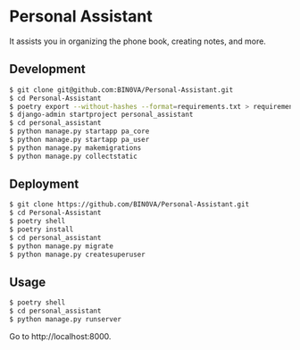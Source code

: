 # Personal Assistant

It assists you in organizing the phone book, creating notes, and more.

## Development

```bash
$ git clone git@github.com:BIN0VA/Personal-Assistant.git
$ cd Personal-Assistant
$ poetry export --without-hashes --format=requirements.txt > requirements.txt
$ django-admin startproject personal_assistant
$ cd personal_assistant
$ python manage.py startapp pa_core
$ python manage.py startapp pa_user
$ python manage.py makemigrations
$ python manage.py collectstatic
```

## Deployment

```bash
$ git clone https://github.com/BIN0VA/Personal-Assistant.git
$ cd Personal-Assistant
$ poetry shell
$ poetry install
$ cd personal_assistant
$ python manage.py migrate
$ python manage.py createsuperuser
```

## Usage

```bash
$ poetry shell
$ cd personal_assistant
$ python manage.py runserver
```

Go to http://localhost:8000.
